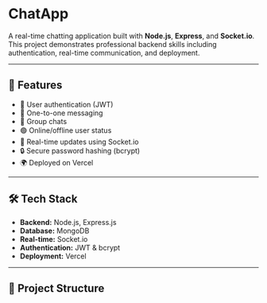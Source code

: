 # ChatApp

A real-time chatting application built with **Node.js**, **Express**, and **Socket.io**.  
This project demonstrates professional backend skills including authentication, real-time communication, and deployment.

---

## 🚀 Features
- 🔑 User authentication (JWT)
- 💬 One-to-one messaging
- 👥 Group chats
- 🟢 Online/offline user status
- 📡 Real-time updates using Socket.io
- 🔒 Secure password hashing (bcrypt)
- 🌍 Deployed on Vercel

---

## 🛠️ Tech Stack
- **Backend:** Node.js, Express.js
- **Database:** MongoDB
- **Real-time:** Socket.io
- **Authentication:** JWT & bcrypt
- **Deployment:** Vercel

---

## 📂 Project Structure


